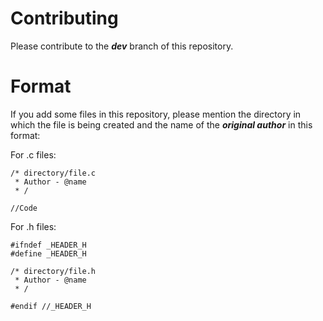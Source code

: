 # Contributing
Please contribute to the ***dev*** branch of this repository.

# Format
If you add some files in this repository, please mention the directory in which the file is being created and the name of the ***original author*** in this format:

For .c files:

``` 
/* directory/file.c
 * Author - @name
 * /

//Code
```

For .h files:

```
#ifndef _HEADER_H
#define _HEADER_H

/* directory/file.h
 * Author - @name
 * /

#endif //_HEADER_H
```
